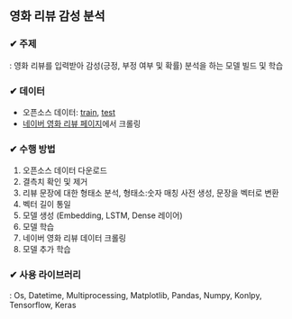 ## 영화 리뷰 감성 분석

### ✔ 주제

: 영화 리뷰를 입력받아 감성(긍정, 부정 여부 및 확률) 분석을 하는 모델 빌드 및 학습

### ✔ 데이터

- 오픈소스 데이터: [train](https://raw.githubusercontent.com/e9t/nsmc/master/ratings_train.txt), [test](https://raw.githubusercontent.com/e9t/nsmc/master/ratings_test.txt)
- [네이버 영화 리뷰 페이지](https://movie.naver.com/movie/point/af/list.naver?&page=1)에서 크롤링

### ✔ 수행 방법

1. 오픈소스 데이터 다운로드
2. 결측치 확인 및 제거
3. 리뷰 문장에 대한 형태소 분석, 형태소:숫자 매칭 사전 생성, 문장을 벡터로 변환
4. 벡터 길이 통일
5. 모델 생성 (Embedding, LSTM, Dense 레이어)
6. 모델 학습
7. 네이버 영화 리뷰 데이터 크롤링
8. 모델 추가 학습

### ✔ 사용 라이브러리

: Os, Datetime, Multiprocessing, Matplotlib, Pandas, Numpy, Konlpy, Tensorflow, Keras

